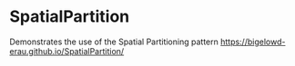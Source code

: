 # SpatialPartition
 Demonstrates the use of the Spatial Partitioning pattern
https://bigelowd-erau.github.io/SpatialPartition/
